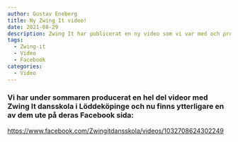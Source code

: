 ```yaml
---
author: Gustav Eneberg
title: Ny Zwing It video!
date: 2021-08-29
description: Zwing It har publicerat en ny video som vi var med och producerade.
tags:
  - Zwing-it
  - Video
  - Facebook
categories:
  - Video
---
```

### Vi har under sommaren producerat en hel del videor med Zwing It dansskola i Löddeköpinge och nu finns ytterligare en av dem ute på deras Facebook sida:

<https://www.facebook.com/Zwingitdansskola/videos/1032708624302249>